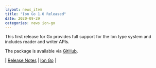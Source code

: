 ```yaml
---
layout: news_item
title: "Ion Go 1.0 Released"
date: 2020-09-29
categories: news ion-go
---
```

This first release for Go provides full support for the Ion type system and includes reader and writer APIs.

The package is available via [GitHub](https://github.com/amzn/ion-go).

| [Release Notes](https://github.com/amzn/ion-go/releases/tag/v1.0.0) | [Ion Go](https://github.com/amzn/ion-go) |

